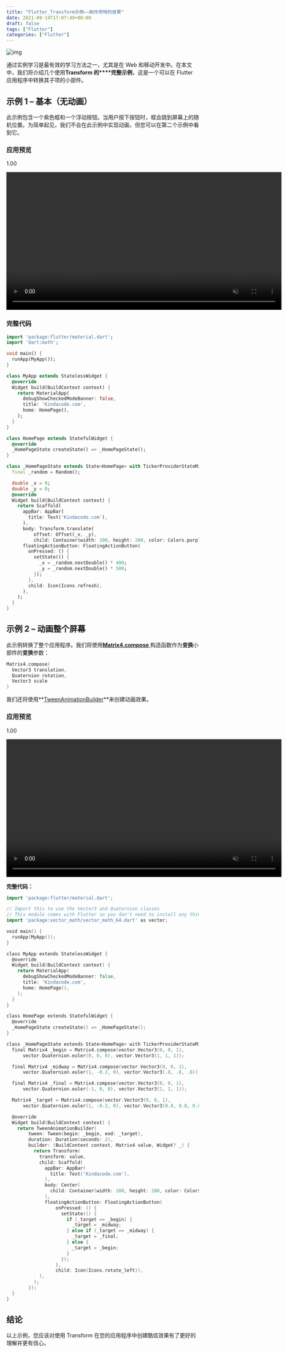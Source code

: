 ```yaml
---
title: "Flutter_Transform示例——制作奇特的效果"
date: 2021-09-14T17:07:49+08:00
draft: false
tags: ["Flutter"]
categories: ["Flutter"]
---
```


![img](https://luckly007.oss-cn-beijing.aliyuncs.com/image/Screen-Shot-2021-01-08-at-22.08.15.jpg)

通过实例学习是最有效的学习方法之一，尤其是在 Web 和移动开发中。在本文中，我们将介绍几个使用**Transform 的****完整示例**，这是一个可以在 Flutter 应用程序中转换其子项的小部件。



## 示例 1 – 基本（无动画）

此示例包含一个紫色框和一个浮动按钮。当用户按下按钮时，框会跳到屏幕上的随机位置。为简单起见，我们不会在此示例中实现动画，但您可以在第二个示例中看到它。  





### **应用预览**

1.00

<video class="" autoplay="" controls="" loop="" muted="" data-lazy-type="video" data-src="https://www.kindacode.com/wp-content/uploads/2021/01/Flutter-Transform-1.mp4" src="https://www.kindacode.com/wp-content/uploads/2021/01/Flutter-Transform-1.mp4" __idm_id__="429228033" style="margin: 0px; padding: 0px; box-sizing: border-box; width: 720px;"></video>

### **完整代码**

```dart
import 'package:flutter/material.dart';
import 'dart:math';

void main() {
  runApp(MyApp());
}

class MyApp extends StatelessWidget {
  @override
  Widget build(BuildContext context) {
    return MaterialApp(
      debugShowCheckedModeBanner: false,
      title: 'Kindacode.com',
      home: HomePage(),
    );
  }
}

class HomePage extends StatefulWidget {
  @override
  _HomePageState createState() => _HomePageState();
}

class _HomePageState extends State<HomePage> with TickerProviderStateMixin {
  final _random = Random();

  double _x = 0;
  double _y = 0;
  @override
  Widget build(BuildContext context) {
    return Scaffold(
      appBar: AppBar(
        title: Text('Kindacode.com'),
      ),
      body: Transform.translate(
          offset: Offset(_x, _y),
          child: Container(width: 200, height: 200, color: Colors.purple)),
      floatingActionButton: FloatingActionButton(
        onPressed: () {
          setState(() {
            _x = _random.nextDouble() * 400;
            _y = _random.nextDouble() * 500;
          });
        },
        child: Icon(Icons.refresh),
      ),
    );
  }
}
```

## 示例 2 – 动画整个屏幕

此示例转换了整个应用程序。我们将使用[**Matrix4.compose** ](https://api.flutter.dev/flutter/vector_math_64/Matrix4-class.html)构造函数作为**变换**小部件的**变换**参数：

```go
Matrix4.compose(
  Vector3 translation, 
  Quaternion rotation, 
  Vector3 scale
)
```

我们还将使用**[TweenAnimationBuilder]()**来创建动画效果。

### **应用预览**

1.00

<video class="" autoplay="" controls="" loop="" muted="" data-lazy-type="video" data-src="https://www.kindacode.com/wp-content/uploads/2021/01/Flutter-Transform.mp4" src="https://www.kindacode.com/wp-content/uploads/2021/01/Flutter-Transform.mp4" __idm_id__="429228034" style="margin: 0px; padding: 0px; box-sizing: border-box; width: 720px;"></video>

**完整代码：**

```go
import 'package:flutter/material.dart';

// Import this to use the Vector3 and Quaternion classes
// This module comes with Flutter so you don't need to install any thing
import 'package:vector_math/vector_math_64.dart' as vector;

void main() {
  runApp(MyApp());
}

class MyApp extends StatelessWidget {
  @override
  Widget build(BuildContext context) {
    return MaterialApp(
      debugShowCheckedModeBanner: false,
      title: 'Kindacode.com',
      home: HomePage(),
    );
  }
}

class HomePage extends StatefulWidget {
  @override
  _HomePageState createState() => _HomePageState();
}

class _HomePageState extends State<HomePage> with TickerProviderStateMixin {
  final Matrix4 _begin = Matrix4.compose(vector.Vector3(0, 0, 1),
      vector.Quaternion.euler(0, 0, 0), vector.Vector3(1, 1, 1));

  final Matrix4 _midway = Matrix4.compose(vector.Vector3(0, 0, 1),
      vector.Quaternion.euler(1, -0.2, 0), vector.Vector3(.8, .8, .8));

  final Matrix4 _final = Matrix4.compose(vector.Vector3(0, 0, 1),
      vector.Quaternion.euler(-1, 0, 0), vector.Vector3(1, 1, 1));

  Matrix4 _target = Matrix4.compose(vector.Vector3(0, 0, 1),
      vector.Quaternion.euler(1, -0.2, 0), vector.Vector3(0.8, 0.8, 0.8));

  @override
  Widget build(BuildContext context) {
    return TweenAnimationBuilder(
        tween: Tween(begin: _begin, end: _target),
        duration: Duration(seconds: 2),
        builder: (BuildContext context, Matrix4 value, Widget? _) {
          return Transform(
            transform: value,
            child: Scaffold(
              appBar: AppBar(
                title: Text('Kindacode.com'),
              ),
              body: Center(
                child: Container(width: 200, height: 200, color: Colors.amber),
              ),
              floatingActionButton: FloatingActionButton(
                  onPressed: () {
                    setState(() {
                      if (_target == _begin) {
                        _target = _midway;
                      } else if (_target == _midway) {
                        _target = _final;
                      } else {
                        _target = _begin;
                      }
                    });
                  },
                  child: Icon(Icons.rotate_left)),
            ),
          );
        });
  }
}
```

## 结论

以上示例，您应该对使用 Transform 在您的应用程序中创建酷炫效果有了更好的理解并更有信心。

